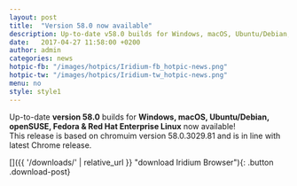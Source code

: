 ```yaml
---
layout: post
title:  "Version 58.0 now available"
description: Up-to-date v58.0 builds for Windows, macOS, Ubuntu/Debian, openSUSE and Fedora as well as Red Hat Enterprise Linux now available!
date:   2017-04-27 11:58:00 +0200
author:	admin
categories: news
hotpic-fb: "/images/hotpics/Iridium-fb_hotpic-news.png"
hotpic-tw: "/images/hotpics/Iridium-tw_hotpic-news.png"
menu: no
style: style1
---
```


Up-to-date **version 58.0** builds for **Windows, macOS, Ubuntu/Debian, openSUSE, Fedora & Red Hat Enterprise Linux** now available!     
This release is based on chromuim version 58.0.3029.81 and is in line with latest Chrome release.     
          
[]({{ '/downloads/' | relative_url }} "download Iridium Browser"){: .button .download-post}